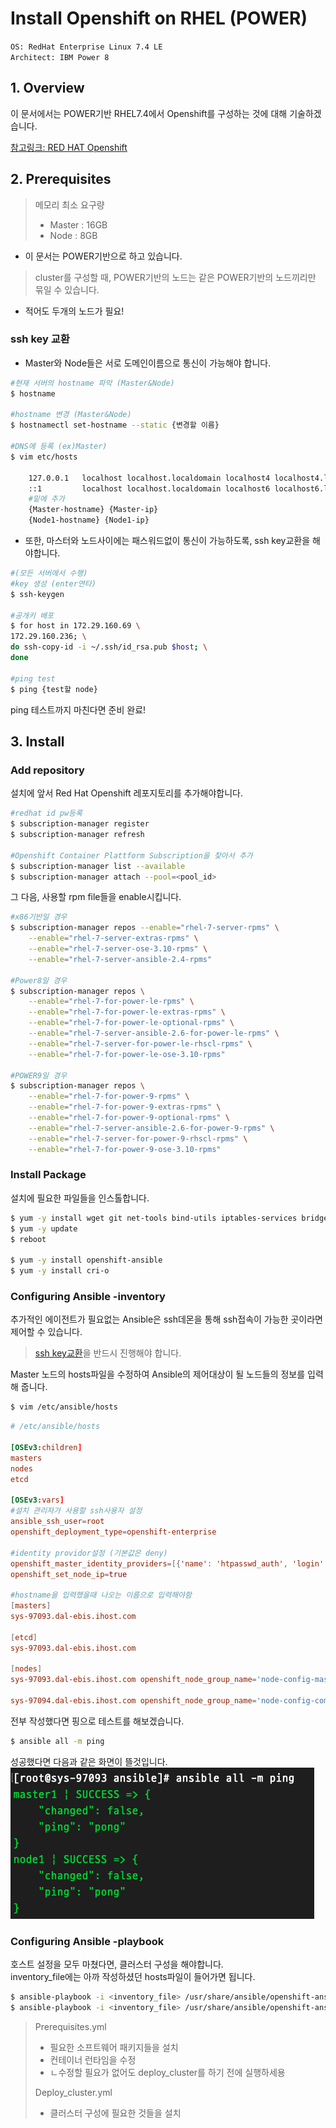 # Install Openshift on RHEL (POWER)
`OS: RedHat Enterprise Linux 7.4 LE`  
`Architect: IBM Power 8`

## 1. Overview
이 문서에서는 POWER기반 RHEL7.4에서 Openshift를 구성하는 것에 대해 기술하겠습니다.

[참고링크: RED HAT Openshift](https://docs.openshift.com/container-platform/3.10/getting_started/install_openshift.html)

## 2. Prerequisites
>메모리 최소 요구량   
>- Master : 16GB  
>- Node : 8GB  

- 이 문서는 POWER기반으로 하고 있습니다.  
>cluster를 구성할 때, POWER기반의 노드는 같은 POWER기반의 노드끼리만 묶일 수 있습니다.  
- 적어도 두개의 노드가 필요!  

 
### ssh key 교환
- Master와 Node들은 서로 도메인이름으로 통신이 가능해야 합니다. 
~~~bash
#현재 서버의 hostname 파악 (Master&Node)
$ hostname 

#hostname 변경 (Master&Node)
$ hostnamectl set-hostname --static {변경할 이름}

#DNS에 등록 (ex)Master)
$ vim etc/hosts

    127.0.0.1   localhost localhost.localdomain localhost4 localhost4.localdomain4
    ::1         localhost localhost.localdomain localhost6 localhost6.localdomain6
    #밑에 추가
    {Master-hostname} {Master-ip}
    {Node1-hostname} {Node1-ip}
~~~
- 또한, 마스터와 노드사이에는 패스워드없이 통신이 가능하도록, ssh key교환을 해야합니다.  
~~~bash
#(모든 서버에서 수행)
#key 생성 (enter연타)
$ ssh-keygen

#공개키 배포 
$ for host in 172.29.160.69 \
172.29.160.236; \
do ssh-copy-id -i ~/.ssh/id_rsa.pub $host; \
done

#ping test
$ ping {test할 node}
~~~
ping 테스트까지 마친다면 준비 완료!

## 3. Install
### Add repository
설치에 앞서 Red Hat Openshift 레포지토리를 추가해야합니다.
~~~bash
#redhat id pw등록
$ subscription-manager register   
$ subscription-manager refresh

#Openshift Container Plattform Subscription을 찾아서 추가
$ subscription-manager list --available 
$ subscription-manager attach --pool=<pool_id>  
~~~  

그 다음, 사용할 rpm file들을 enable시킵니다.
~~~bash
#x86기반일 경우 
$ subscription-manager repos --enable="rhel-7-server-rpms" \
    --enable="rhel-7-server-extras-rpms" \
    --enable="rhel-7-server-ose-3.10-rpms" \
    --enable="rhel-7-server-ansible-2.4-rpms"

#Power8일 경우
$ subscription-manager repos \
    --enable="rhel-7-for-power-le-rpms" \
    --enable="rhel-7-for-power-le-extras-rpms" \
    --enable="rhel-7-for-power-le-optional-rpms" \
    --enable="rhel-7-server-ansible-2.6-for-power-le-rpms" \
    --enable="rhel-7-server-for-power-le-rhscl-rpms" \
    --enable="rhel-7-for-power-le-ose-3.10-rpms"

#POWER9일 경우
$ subscription-manager repos \
    --enable="rhel-7-for-power-9-rpms" \
    --enable="rhel-7-for-power-9-extras-rpms" \
    --enable="rhel-7-for-power-9-optional-rpms" \
    --enable="rhel-7-server-ansible-2.6-for-power-9-rpms" \
    --enable="rhel-7-server-for-power-9-rhscl-rpms" \
    --enable="rhel-7-for-power-9-ose-3.10-rpms"
~~~

### Install Package
설치에 필요한 파일들을 인스톨합니다.
~~~bash
$ yum -y install wget git net-tools bind-utils iptables-services bridge-utils bash-completion kexec-tools sos psacct
$ yum -y update
$ reboot

$ yum -y install openshift-ansible
$ yum -y install cri-o
~~~

### Configuring Ansible -inventory
추가적인 에이전트가 필요없는 Ansible은 ssh데몬을 통해 ssh접속이 가능한 곳이라면 제어할 수 있습니다.  
> [ssh key교환](https://github.com/GRuuuuu/rhel-starter/tree/master/Openshift/%2301.%20Install%20Openshift%20on%20RHEL#ssh-key-%EA%B5%90%ED%99%98)을 반드시 진행해야 합니다.  

Master 노드의 hosts파일을 수정하여 Ansible의 제어대상이 될 노드들의 정보를 입력해 줍니다.  

~~~bash
$ vim /etc/ansible/hosts
~~~
~~~conf
# /etc/ansible/hosts

[OSEv3:children]
masters
nodes
etcd

[OSEv3:vars]
#설치 관리자가 사용할 ssh사용자 설정
ansible_ssh_user=root
openshift_deployment_type=openshift-enterprise

#identity providor설정 (기본값은 deny)
openshift_master_identity_providers=[{'name': 'htpasswd_auth', 'login': 'true', 'challenge': 'true', 'kind': 'HTPasswdPasswordIdentityProvider’}]
openshift_set_node_ip=true

#hostname을 입력했을때 나오는 이름으로 입력해야함
[masters]
sys-97093.dal-ebis.ihost.com

[etcd]
sys-97093.dal-ebis.ihost.com

[nodes]
sys-97093.dal-ebis.ihost.com openshift_node_group_name='node-config-master'

sys-97094.dal-ebis.ihost.com openshift_node_group_name='node-config-compute'
~~~

전부 작성했다면 핑으로 테스트를 해보겠습니다.  
~~~bash
$ ansible all -m ping
~~~
성공했다면 다음과 같은 화면이 뜰것입니다.  
![Alt text](./img/1.png)

### Configuring Ansible -playbook
호스트 설정을 모두 마쳤다면, 클러스터 구성을 해야합니다.  
inventory_file에는 아까 작성하셨던 hosts파일이 들어가면 됩니다.
~~~bash
$ ansible-playbook -i <inventory_file> /usr/share/ansible/openshift-ansible/playbooks/prerequisites.yml 
$ ansible-playbook -i <inventory_file> /usr/share/ansible/openshift-ansible/playbooks/deploy_cluster.yml 
~~~
>Prerequisites.yml
>- 필요한 소프트웨어 패키지들을 설치 
>- 컨테이너 런타임을 수정
>- ㄴ수정할 필요가 없어도 deploy_cluster를 하기 전에 실행하세용  
>
>Deploy_cluster.yml
>- 클러스터 구성에 필요한 것들을 설치
